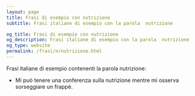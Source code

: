 ```yaml
---
layout: page
title: Frasi di esempio con nutrizione 
subtitle: Frasi italiane di esempio con la parola  nutrizione

og_title: Frasi di esempio con nutrizione 
og_description: Frasi italiane di esempio con la parola  nutrizione
og_type: website
permalink: /frasi/n/nutrizione.html
---
```


Frasi italiane di esempio contenenti la parola nutrizione:


- Mi può tenere una conferenza sulla nutrizione mentre mi osserva sorseggiare un frappè.
